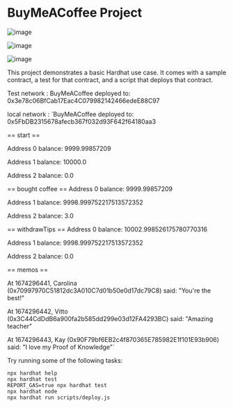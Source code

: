 # BuyMeACoffee Project

![image](https://user-images.githubusercontent.com/99068989/213862941-5c22c618-4e41-4abd-b516-374a0dc78c99.png)

![image](https://user-images.githubusercontent.com/99068989/213863002-d0e96429-4006-451f-876a-44cb3e577ba3.png)

![image](https://user-images.githubusercontent.com/99068989/213863015-5fae300a-46d5-47c1-a649-eaa5e2c9a496.png)



This project demonstrates a basic Hardhat use case. It comes with a sample contract, a test for that contract, and a script that deploys that contract.

Test network : BuyMeACoffee deployed to: 0x3e78c06BfCab17Eac4C079982142466edeE88C97

local network : `BuyMeACoffee deployed to: 0x5FbDB2315678afecb367f032d93F642f64180aa3

== start ==

Address 0 balance:  9999.99857209

Address 1 balance:  10000.0

Address 2 balance:  0.0

== bought coffee ==
Address 0 balance:  9999.99857209

Address 1 balance:  9998.999752217513572352

Address 2 balance:  3.0

== withdrawTips ==
Address 0 balance:  10002.998526175780770316

Address 1 balance:  9998.999752217513572352

Address 2 balance:  0.0

== memos ==

At 1674296441, Carolina (0x70997970C51812dc3A010C7d01b50e0d17dc79C8) said: "You're the best!"

At 1674296442, Vitto (0x3C44CdDdB6a900fa2b585dd299e03d12FA4293BC) said: "Amazing teacher"

At 1674296443, Kay (0x90F79bf6EB2c4f870365E785982E1f101E93b906) said: "I love my Proof of Knowledge"`

Try running some of the following tasks:

```shell
npx hardhat help
npx hardhat test
REPORT_GAS=true npx hardhat test
npx hardhat node
npx hardhat run scripts/deploy.js
```
